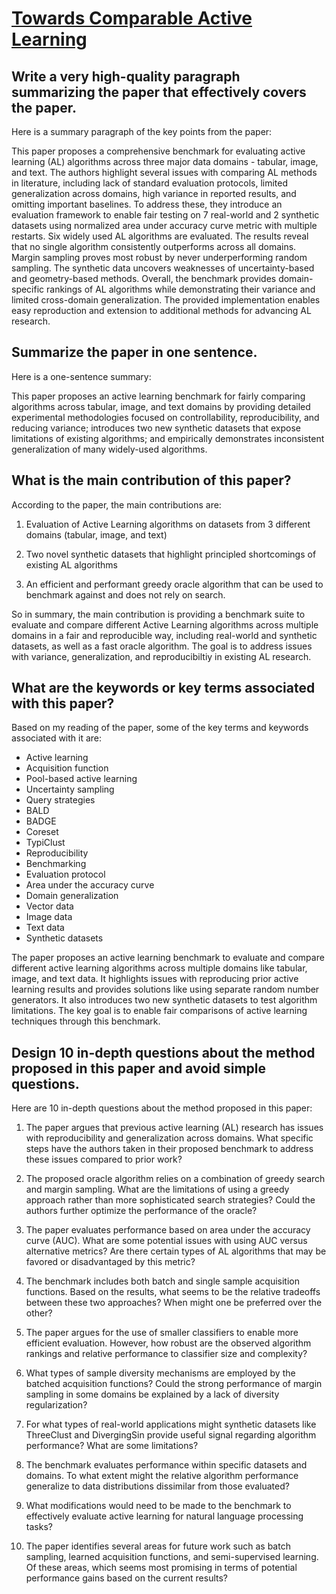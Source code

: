# [Towards Comparable Active Learning](https://arxiv.org/abs/2311.18356)

## Write a very high-quality paragraph summarizing the paper that effectively covers the paper.

 Here is a summary paragraph of the key points from the paper:

This paper proposes a comprehensive benchmark for evaluating active learning (AL) algorithms across three major data domains - tabular, image, and text. The authors highlight several issues with comparing AL methods in literature, including lack of standard evaluation protocols, limited generalization across domains, high variance in reported results, and omitting important baselines. To address these, they introduce an evaluation framework to enable fair testing on 7 real-world and 2 synthetic datasets using normalized area under accuracy curve metric with multiple restarts. Six widely used AL algorithms are evaluated. The results reveal that no single algorithm consistently outperforms across all domains. Margin sampling proves most robust by never underperforming random sampling. The synthetic data uncovers weaknesses of uncertainty-based and geometry-based methods. Overall, the benchmark provides domain-specific rankings of AL algorithms while demonstrating their variance and limited cross-domain generalization. The provided implementation enables easy reproduction and extension to additional methods for advancing AL research.


## Summarize the paper in one sentence.

 Here is a one-sentence summary: 

This paper proposes an active learning benchmark for fairly comparing algorithms across tabular, image, and text domains by providing detailed experimental methodologies focused on controllability, reproducibility, and reducing variance; introduces two new synthetic datasets that expose limitations of existing algorithms; and empirically demonstrates inconsistent generalization of many widely-used algorithms.


## What is the main contribution of this paper?

 According to the paper, the main contributions are:

1. Evaluation of Active Learning algorithms on datasets from 3 different domains (tabular, image, and text)

2. Two novel synthetic datasets that highlight principled shortcomings of existing AL algorithms

3. An efficient and performant greedy oracle algorithm that can be used to benchmark against and does not rely on search.

So in summary, the main contribution is providing a benchmark suite to evaluate and compare different Active Learning algorithms across multiple domains in a fair and reproducible way, including real-world and synthetic datasets, as well as a fast oracle algorithm. The goal is to address issues with variance, generalization, and reproducibiltiy in existing AL research.


## What are the keywords or key terms associated with this paper?

 Based on my reading of the paper, some of the key terms and keywords associated with it are:

- Active learning
- Acquisition function
- Pool-based active learning
- Uncertainty sampling
- Query strategies
- BALD
- BADGE
- Coreset
- TypiClust
- Reproducibility
- Benchmarking
- Evaluation protocol 
- Area under the accuracy curve
- Domain generalization
- Vector data
- Image data
- Text data
- Synthetic datasets

The paper proposes an active learning benchmark to evaluate and compare different active learning algorithms across multiple domains like tabular, image, and text data. It highlights issues with reproducing prior active learning results and provides solutions like using separate random number generators. It also introduces two new synthetic datasets to test algorithm limitations. The key goal is to enable fair comparisons of active learning techniques through this benchmark.


## Design 10 in-depth questions about the method proposed in this paper and avoid simple questions.

 Here are 10 in-depth questions about the method proposed in this paper:

1. The paper argues that previous active learning (AL) research has issues with reproducibility and generalization across domains. What specific steps have the authors taken in their proposed benchmark to address these issues compared to prior work?

2. The proposed oracle algorithm relies on a combination of greedy search and margin sampling. What are the limitations of using a greedy approach rather than more sophisticated search strategies? Could the authors further optimize the performance of the oracle?

3. The paper evaluates performance based on area under the accuracy curve (AUC). What are some potential issues with using AUC versus alternative metrics? Are there certain types of AL algorithms that may be favored or disadvantaged by this metric?

4. The benchmark includes both batch and single sample acquisition functions. Based on the results, what seems to be the relative tradeoffs between these two approaches? When might one be preferred over the other?  

5. The paper argues for the use of smaller classifiers to enable more efficient evaluation. However, how robust are the observed algorithm rankings and relative performance to classifier size and complexity?

6. What types of sample diversity mechanisms are employed by the batched acquisition functions? Could the strong performance of margin sampling in some domains be explained by a lack of diversity regularization?

7. For what types of real-world applications might synthetic datasets like ThreeClust and DivergingSin provide useful signal regarding algorithm performance? What are some limitations?

8. The benchmark evaluates performance within specific datasets and domains. To what extent might the relative algorithm performance generalize to data distributions dissimilar from those evaluated?

9. What modifications would need to be made to the benchmark to effectively evaluate active learning for natural language processing tasks?

10. The paper identifies several areas for future work such as batch sampling, learned acquisition functions, and semi-supervised learning. Of these areas, which seems most promising in terms of potential performance gains based on the current results?
